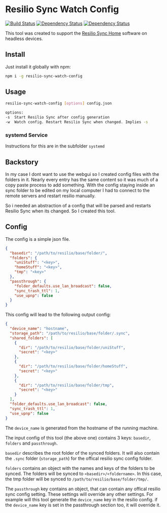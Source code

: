 # Resilio Sync Watch Config

[![Build Status](https://travis-ci.org/EdJoPaTo/resilio-sync-watch-config.svg?branch=master)](https://travis-ci.org/EdJoPaTo/resilio-sync-watch-config)
[![Dependency Status](https://david-dm.org/edjopato/resilio-sync-watch-config/status.svg)](https://david-dm.org/edjopato/resilio-sync-watch-config)
[![Dependency Status](https://david-dm.org/edjopato/resilio-sync-watch-config/dev-status.svg)](https://david-dm.org/edjopato/resilio-sync-watch-config?type=dev)

This tool was created to support the [Resilio Sync Home](//www.resilio.com/individuals/) software on headless devices.

## Install

Just install it globally with npm:

```sh
npm i -g resilio-sync-watch-config
```

## Usage

```sh
resilio-sync-watch-config [options] config.json

options:
-s	Start Resilio Sync after config generation
-w	Watch config. Restart Resilio Sync when changed. Implies -s
```

### systemd Service

Instructions for this are in the subfolder `systemd`

## Backstory

In my case I dont want to use the webgui so I created config files with the folders in it.
Nearly every entry has the same content so it was much of a copy paste process to add something.
With the config staying inside an sync folder to be edited on my local computer I had to connect to the remote servers and restart resilio manually.

So i needed an abstraction of a config that will be parsed and restarts Resilio Sync when its changed.
So I created this tool.

## Config

The config is a simple json file.


```json
{
  "basedir": "/path/to/resilio/base/folder/",
  "folders": {
    "uniStuff": "<key>",
    "homeStuff": "<key>",
    "tmp": "<key>"
  },
  "passthrough": {
    "folder_defaults.use_lan_broadcast": false,
    "sync_trash_ttl": 1,
    "use_upnp": false
  }
}
```

This config will lead to the following output config:

```json
{
  "device_name": "hostname",
  "storage_path": "/path/to/resilio/base/folder/.sync",
  "shared_folders": [
    {
      "dir": "/path/to/resilio/base/folder/uniStuff",
      "secret": "<key>"
    },
    {
      "dir": "/path/to/resilio/base/folder/homeStuff",
      "secret": "<key>"
    },
    {
      "dir": "/path/to/resilio/base/folder/tmp",
      "secret": "<key>"
    }
  ],
  "folder_defaults.use_lan_broadcast": false,
  "sync_trash_ttl": 1,
  "use_upnp": false
}
```

The `device_name` is generated from the hostname of the running machine.

The input config of this tool (the above one) contains 3 keys: `basedir`, `folders` and `passthrough`.

`basedir` describes the root folder of the synced folders.
It will also contain the `.sync` folder (`storage_path`) for the offical resilio sync config folder.

`folders` contains an object with the names and keys of the folders to be synced.
The folders will be synced to `<basedir>/<foldername>`.
In this case, the tmp folder will be synced to `/path/to/resilio/base/folder/tmp/`.

The `passthrough` key contains an object, that can contain any offical resilio sync config setting.
These settings will override any other settings.
For example will this tool generate the `device_name` key in the resilio config.
if the `device_name` key is set in the passthrough section too, it will override it.
